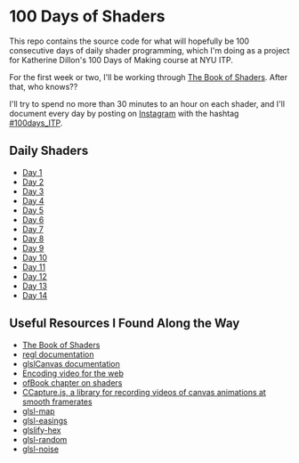 # 100 Days of Shaders

This repo contains the source code for what will hopefully be 100 consecutive days of daily shader programming, which I'm doing as a project for Katherine Dillon's 100 Days of Making course at NYU ITP.

For the first week or two, I'll be working through [The Book of Shaders](https://thebookofshaders.com). After that, who knows??

I'll try to spend no more than 30 minutes to an hour on each shader, and I'll document every day by posting on [Instagram](https://www.instagram.com/orenorenorenoren/) with the hashtag [#100days_ITP](https://www.instagram.com/explore/tags/100days_ITP/).

## Daily Shaders

- [Day 1](https://www.instagram.com/p/BdbAsUiHM1X)
- [Day 2](https://www.instagram.com/p/BdeNrg6nauo)
- [Day 3](https://www.instagram.com/p/BdgIr8eHERt)
- [Day 4](https://www.instagram.com/p/Bdi2VgpHx88)
- [Day 5](https://www.instagram.com/p/BdlA_qIHGUw)
- [Day 6](https://www.instagram.com/p/BdoACFvH9yu)
- [Day 7](https://www.instagram.com/p/BdrHZS_nMWE)
- [Day 8](https://www.instagram.com/p/Bds59dqnHBr)
- [Day 9](https://www.instagram.com/p/BdvYYPpHL94)
- [Day 10](https://www.instagram.com/p/BdxwpNvnmlT)
- [Day 11](https://www.instagram.com/p/Bd0RlS5HTid)
- [Day 12](https://www.instagram.com/p/Bd3LPHkHT9e)
- [Day 13](https://www.instagram.com/p/Bd511V6HHJc)
- [Day 14](https://www.instagram.com/p/Bd8TKh2HIyP)

## Useful Resources I Found Along the Way

- [The Book of Shaders](https://thebookofshaders.com)
- [regl documentation](http://regl.party/api)
- [glslCanvas documentation](https://github.com/patriciogonzalezvivo/glslCanvas)
- [Encoding video for the web](https://gist.github.com/Vestride/278e13915894821e1d6f)
- [ofBook chapter on shaders](http://openframeworks.cc/ofBook/chapters/shaders.html)
- [CCapture.js, a library for recording videos of canvas animations at smooth framerates](https://github.com/spite/ccapture.js/)
- [glsl-map](https://github.com/msfeldstein/glsl-map)
- [glsl-easings](https://github.com/glslify/glsl-easings)
- [glslify-hex](https://github.com/glslify/glslify-hex)
- [glsl-random](https://github.com/mattdesl/glsl-random)
- [glsl-noise](https://github.com/hughsk/glsl-noise)
